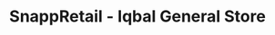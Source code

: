 ---
title: "SnappRetail - Iqbal General Store"
url: /karachi/snappretail-iqbal-general-store/
shop: general
---